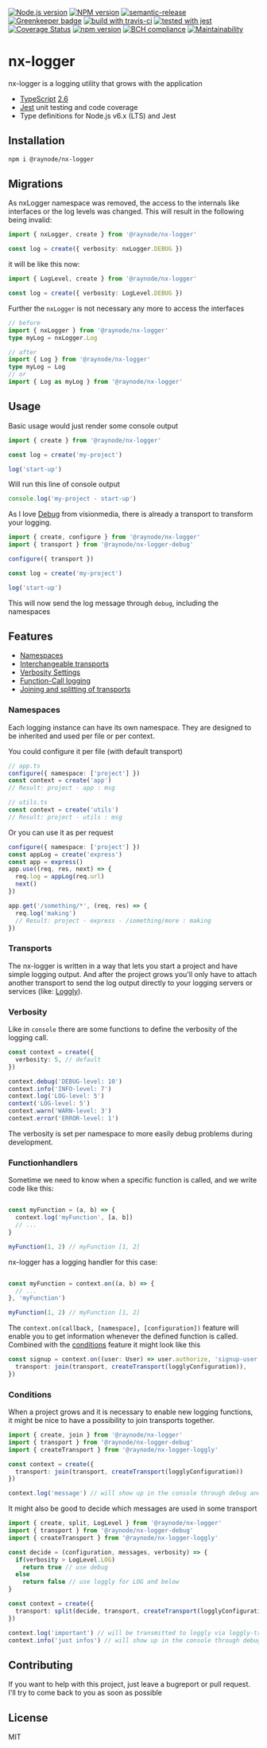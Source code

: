 [![Node.js version][nodejs-badge]][nodejs]
[![NPM version][npm-badge]][npm]
[![semantic-release][semantic-release-badge]][semantic-release]
[![Greenkeeper badge][greenkeeper-badge]][greenkeeper]
[![build with travis-ci][travis-badge]][travis]
[![tested with jest][jest-badge]][jest]
[![Coverage Status](https://coveralls.io/repos/github/raynode/nx-logger/badge.svg?branch=master)](https://coveralls.io/github/raynode/nx-logger?branch=master)
[![npm version](https://badge.fury.io/js/%40raynode%2Fnx-logger.svg)](https://badge.fury.io/js/%40raynode%2Fnx-logger)
[![BCH compliance](https://bettercodehub.com/edge/badge/raynode/nx-logger?branch=master)](https://bettercodehub.com/)
[![Maintainability](https://api.codeclimate.com/v1/badges/fff34fc1b31f6089213d/maintainability)](https://codeclimate.com/github/raynode/nx-logger/maintainability)

# nx-logger

nx-logger is a logging utility that grows with the application

+ [TypeScript][typescript] [2.6][typescript-26]
+ [Jest][jest] unit testing and code coverage
+ Type definitions for Node.js v6.x (LTS) and Jest

## Installation

```bash
npm i @raynode/nx-logger
```

## Migrations

As nxLogger namespace was removed, the access to the internals like interfaces or the log levels was changed.
This will result in the following being invalid:
```typescript
import { nxLogger, create } from '@raynode/nx-logger'

const log = create({ verbosity: nxLogger.DEBUG })
```

it will be like this now:
```typescript
import { LogLevel, create } from '@raynode/nx-logger'

const log = create({ verbosity: LogLevel.DEBUG })
```

Further the `nxLogger` is not necessary any more to access the interfaces
```typescript
// before
import { nxLogger } from '@raynode/nx-logger'
type myLog = nxLogger.Log

// after
import { Log } from '@raynode/nx-logger'
type myLog = Log
// or
import { Log as myLog } from '@raynode/nx-logger'
```

## Usage

Basic usage would just render some console output
```typescript
import { create } from '@raynode/nx-logger'

const log = create('my-project')

log('start-up')

```

Will run this line of console output

```javascript
console.log('my-project - start-up')
```

As I love [Debug](https://github.com/visionmedia/debug) from visionmedia, there is already a transport to transform your logging.

```typescript
import { create, configure } from '@raynode/nx-logger'
import { transport } from '@raynode/nx-logger-debug'

configure({ transport })

const log = create('my-project')

log('start-up')

```

This will now send the log message through `debug`, including the namespaces

## Features

* [Namespaces](README.md#namespaces)
* [Interchangeable transports](README.md#transports)
* [Verbosity Settings](README.md#verbosity)
* [Function-Call logging](README.md#functionhandlers)
* [Joining and splitting of transports](README.md#conditions)

### Namespaces

Each logging instance can have its own namespace.
They are designed to be inherited and used per file or per context.

You could configure it per file (with default transport)
```typescript
// app.ts
configure({ namespace: ['project'] })
const context = create('app')
// Result: project - app : msg

// utils.ts
const context = create('utils')
// Result: project - utils : msg
```

Or you can use it as per request
```typescript
configure({ namespace: ['project'] })
const appLog = create('express')
const app = express()
app.use((req, res, next) => {
  req.log = appLog(req.url)
  next()
})

app.get('/something/*', (req, res) => {
  req.log('making')
  // Result: project - express - /something/more : making
})
```


### Transports

The nx-logger is written in a way that lets you start a project and have simple logging output.
And after the project grows you'll only have to attach another transport to send the log output directly to your logging servers or services (like: [Loggly](https://www.loggly.com/)).

### Verbosity

Like in `console` there are some functions to define the verbosity of the logging call.

```typescript
const context = create({
  verbosity: 5, // default
})

context.debug('DEBUG-level: 10')
context.info('INFO-level: 7')
context.log('LOG-level: 5')
context('LOG-level: 5')
context.warn('WARN-level: 3')
context.error('ERROR-level: 1')
```

The verbosity is set per namespace to more easily debug problems during development.

### Functionhandlers

Sometime we need to know when a specific function is called, and we write code like this:
```typescript

const myFunction = (a, b) => {
  context.log('myFunction', [a, b])
  // ...
}

myFunction(1, 2) // myFunction [1, 2]
```

nx-logger has a logging handler for this case:
```typescript

const myFunction = context.on((a, b) => {
  // ...
}, 'myFunction')

myFunction(1, 2) // myFunction [1, 2]
```

The `context.on(callback, [namespace], [configuration])` feature will enable you to get information whenever the defined function is called.
Combined with the [conditions](README.md#conditions) feature it might look like this

```typescript
const signup = context.on((user: User) => user.authorize, 'signup-user', {
  transport: join(transport, createTransport(logglyConfiguration)),
})
```

### Conditions

When a project grows and it is necessary to enable new logging functions, it might be nice to have a possibility to join transports together.

```typescript
import { create, join } from '@raynode/nx-logger'
import { transport } from '@raynode/nx-logger-debug'
import { createTransport } from '@raynode/nx-logger-loggly'

const context = create({
  transport: join(transport, createTransport(logglyConfiguration))
})

context.log('message') // will show up in the console through debug and be transmitted to loggly via loggly-transport.
```

It might also be good to decide which messages are used in some transport

```typescript
import { create, split, LogLevel } from '@raynode/nx-logger'
import { transport } from '@raynode/nx-logger-debug'
import { createTransport } from '@raynode/nx-logger-loggly'

const decide = (configuration, messages, verbosity) => {
  if(verbosity > LogLevel.LOG)
    return true // use debug
  else
    return false // use loggly for LOG and below
}

const context = create({
  transport: split(decide, transport, createTransport(logglyConfiguration))
})

context.log('important') // will be transmitted to loggly via loggly-transport.
context.info('just infos') // will show up in the console through debug
```

## Contributing

If you want to help with this project, just leave a bugreport or pull request.
I'll try to come back to you as soon as possible

## License

MIT

[greenkeeper-badge]: https://badges.greenkeeper.io/raynode/nx-logger.svg
[greenkeeper]: https://greenkeeper.io/
[jest-badge]: https://img.shields.io/badge/tested_with-jest-99424f.svg
[jest]: https://facebook.github.io/jest/
[nodejs-badge]: https://img.shields.io/badge/node->=%208.2.1-blue.svg
[nodejs]: https://nodejs.org/dist/latest-v8.x/docs/api/
[npm-badge]: https://img.shields.io/badge/npm->=%205.4.0-blue.svg
[npm]: https://docs.npmjs.com/
[semantic-release-badge]: https://img.shields.io/badge/%20%20%F0%9F%93%A6%F0%9F%9A%80-semantic--release-e10079.svg
[semantic-release]: https://github.com/semantic-release/semantic-release
[travis-badge]: https://travis-ci.org/raynode/nx-logger.svg?branch=master
[travis]: https://travis-ci.org/raynode/nx-logger
[tslint]: https://palantir.github.io/tslint/
[typescript-26]: https://github.com/Microsoft/TypeScript/wiki/What's-new-in-TypeScript#typescript-26
[typescript]: https://www.typescriptlang.org/
[typescript-badge]: https://badges.frapsoft.com/typescript/code/typescript.png?v=101
[typescript-badge-url]: https://github.com/ellerbrock/typescript-badges/
